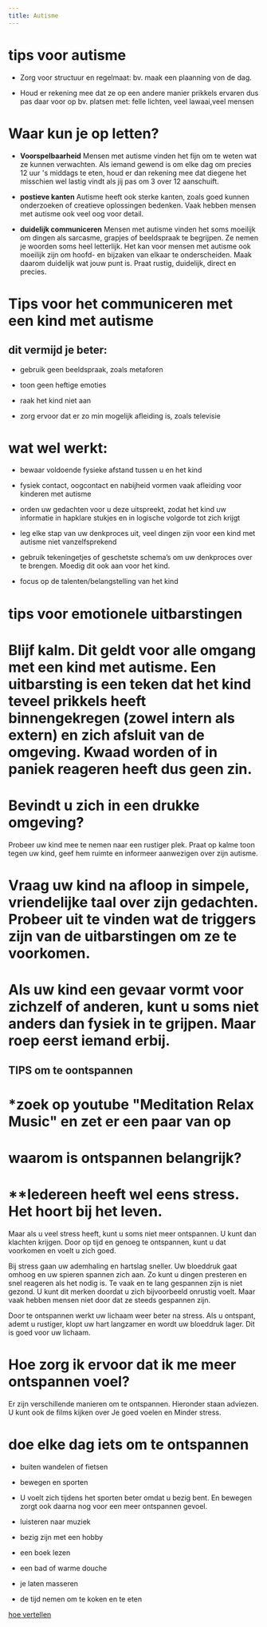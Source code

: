 ```yaml
---
title: Autisme
---
```

# tips voor autisme

* Zorg voor structuur en regelmaat: bv. maak een plaanning von de dag.

* Houd er rekening mee dat ze op een andere manier prikkels ervaren  dus pas daar voor op bv. platsen met: felle lichten, veel lawaai,veel mensen

# Waar kun je op letten?

* **Voorspelbaarheid**
Mensen met autisme vinden het fijn om te weten wat ze kunnen verwachten. Als iemand gewend is om elke dag om precies 12 uur 's middags te eten, houd er dan rekening mee dat diegene het misschien wel lastig vindt als jij pas om 3 over 12 aanschuift.

* **postieve kanten**
Autisme heeft ook sterke kanten, zoals goed kunnen onderzoeken of creatieve oplossingen bedenken. Vaak hebben mensen met autisme ook veel oog voor detail. 

* **duidelijk communiceren**
Mensen met autisme vinden het soms moeilijk om dingen als sarcasme, grapjes of beeldspraak te begrijpen. Ze nemen je woorden soms heel letterlijk. Het kan voor mensen met autisme ook moeilijk zijn om hoofd- en bijzaken van elkaar te onderscheiden. Maak daarom duidelijk wat jouw punt is. Praat rustig, duidelijk, direct en precies.

# Tips voor het communiceren met een kind met autisme

## dit **vermijd** je beter:

* gebruik geen beeldspraak, zoals metaforen

* toon geen heftige emoties

* raak het kind niet aan

* zorg ervoor dat er zo min mogelijk afleiding is, zoals televisie
 
# wat **wel** werkt:

* bewaar voldoende fysieke afstand tussen u en het kind

* fysiek contact, oogcontact en nabijheid vormen vaak afleiding voor kinderen met autisme

* orden uw gedachten voor u deze uitspreekt, zodat het kind uw informatie in hapklare stukjes en in logische volgorde tot zich   krijgt 

* leg elke stap van uw denkproces uit, veel dingen zijn voor een kind met autisme niet vanzelfsprekend

* gebruik tekeningetjes of geschetste schema’s om uw denkproces over te brengen. Moedig dit ook aan voor het kind.

* focus op de talenten/belangstelling van het kind

# tips voor emotionele uitbarstingen 

# Blijf kalm. Dit geldt voor alle omgang met een kind met autisme. Een uitbarsting is een teken dat het kind teveel prikkels heeft binnengekregen (zowel intern als extern) en zich afsluit van de omgeving. Kwaad worden of in paniek reageren heeft dus geen zin.

# **Bevindt u zich in een drukke omgeving?** 
Probeer uw kind mee te nemen naar een rustiger plek. Praat op kalme toon tegen uw kind, geef hem ruimte en informeer aanwezigen over zijn autisme.

# **Vraag uw kind na afloop in simpele, vriendelijke taal over zijn gedachten. Probeer uit te vinden wat de triggers zijn van de uitbarstingen om ze te voorkomen.**

# **Als uw kind een gevaar vormt voor zichzelf of anderen, kunt u soms niet anders dan fysiek in te grijpen. Maar roep eerst iemand erbij.**

## TIPS om te oontspannen 

# *zoek op youtube "Meditation Relax Music" en zet er een paar van op 

# waarom is ontspannen belangrijk?

# **Iedereen heeft wel eens stress. Het hoort bij het leven.
Maar als u veel stress heeft, kunt u soms niet meer ontspannen. U kunt dan klachten krijgen. Door op tijd en genoeg te ontspannen, kunt u dat voorkomen en voelt u zich goed.

Bij stress gaan uw ademhaling en hartslag sneller. Uw bloeddruk gaat omhoog en uw spieren spannen zich aan. Zo kunt u dingen presteren en snel reageren als het nodig is.
Te vaak en te lang gespannen zijn is niet gezond. U kunt dit merken doordat u zich bijvoorbeeld onrustig voelt. Maar vaak hebben mensen niet door dat ze steeds gespannen zijn.

Door te ontspannen werkt uw lichaam weer beter na stress.
Als u ontspant, ademt u rustiger, klopt uw hart langzamer en wordt uw bloeddruk lager. Dit is goed voor uw lichaam.

# Hoe zorg ik ervoor dat ik me meer ontspannen voel?

Er zijn verschillende manieren om te ontspannen. Hieronder staan adviezen.
U kunt ook de films kijken over Je goed voelen en Minder stress.

# doe elke dag iets om te ontspannen

* buiten wandelen of fietsen

* bewegen en sporten

* U voelt zich tijdens het sporten beter omdat u bezig bent. En bewegen zorgt ook daarna nog voor een meer ontspannen gevoel.

* luisteren naar muziek
 
* bezig zijn met een hobby

* een boek lezen

* een bad of warme douche

* je laten masseren

* de tijd nemen om te koken en te eten


<a href="vertellen.html" class="myButton">hoe vertellen</a>
